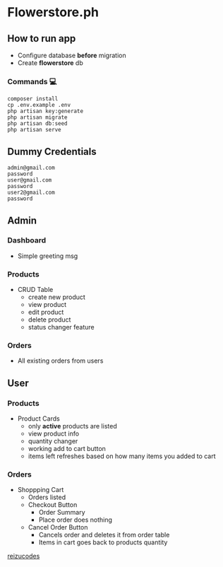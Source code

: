 # Flowerstore.ph
## How to run app
- Configure database **before** migration
- Create **flowerstore** db 
### Commands 💻 
    composer install
    cp .env.example .env
    php artisan key:generate
    php artisan migrate
    php artisan db:seed
    php artisan serve
## Dummy Credentials
    admin@gmail.com
    password
    user@gmail.com
    password
    user2@gmail.com
    password
## Admin
### Dashboard
- Simple greeting msg
### Products
- CRUD Table
    - create new product
    - view product
    - edit product
    - delete product
    - status changer feature
### Orders
- All existing orders from users
## User
### Products
- Product Cards
    - only **active** products are listed
    - view product info
    - quantity changer
    - working add to cart button
    - items left refreshes based on how many items you added to cart
### Orders
- Shoppping Cart
    - Orders listed
    - Checkout Button
        - Order Summary
        - Place order does nothing
    - Cancel Order Button
        - Cancels order and deletes it from order table
        - Items in cart goes back to products quantity

[reizucodes](https://github.com/reizucodes)
